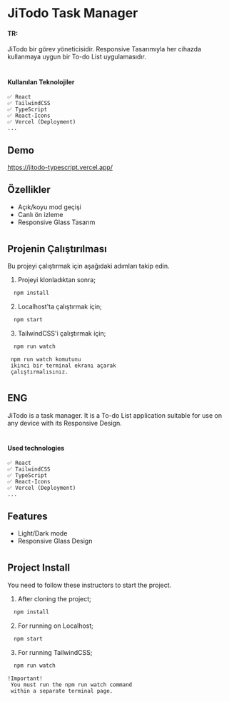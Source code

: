 
# JiTodo Task Manager

#### TR:
JiTodo bir görev yöneticisidir. Responsive Tasarımıyla her cihazda kullanmaya uygun bir To-do List uygulamasıdır. 
# 

#### Kullanılan Teknolojiler
````
✅ React
✅ TailwindCSS
✅ TypeScript
✅ React-Icons
✅ Vercel (Deployment)
...
````

## Demo

https://jitodo-typescript.vercel.app/

  ## Özellikler

- Açık/koyu mod geçişi
- Canlı ön izleme
- Responsive Glass Tasarım
# 

  
## Projenin Çalıştırılması

Bu projeyi çalıştırmak için aşağıdaki adımları takip edin.

1) Projeyi klonladıktan sonra;
```bash
  npm install
```
2) Localhost'ta çalıştırmak için;
```bash
  npm start
```
3) TailwindCSS'i çalıştırmak için;
```bash
  npm run watch
```
```
 npm run watch komutunu
 ikinci bir terminal ekranı açarak
 çalıştırmalısınız.

```
#
## ENG 
JiTodo is a task manager. It is a To-do List application suitable for use on any device with its Responsive Design.
#
#### Used technologies
````
✅ React
✅ TailwindCSS
✅ TypeScript
✅ React-Icons
✅ Vercel (Deployment)
...
````
## Features

- Light/Dark mode
- Responsive Glass Design

# 
## Project Install

You need to follow these instructors to start the project.

1) After cloning the project;
```bash
  npm install
```
2) For running on Localhost;
```bash
  npm start
```
3) For running TailwindCSS;
```bash
  npm run watch
```
```
!Important!
 You must run the npm run watch command
 within a separate terminal page.

```
